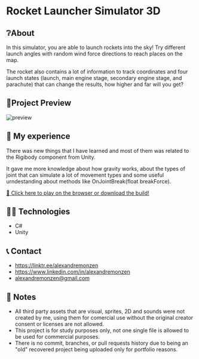 # Rocket Launcher Simulator 3D

## ❔About
In this simulator, you are able to launch rockets into the sky! Try different launch angles with random wind force directions to reach places on the map.

The rocket also contains a lot of information to track coordinates and four launch states (launch, main engine stage, secondary engine stage, and parachute) that can change the results, how higher and far will you get?

## 📸Project Preview
![preview](RocketLauncherSimulator3D_AlexandreMonzen/Assets/Screenshots/Screenshot1.png)

## 🧠 My experience
There was new things that I have learned and most of them was related to the Rigibody component from Unity.

It gave me more knowledge about how gravity works, about the types of joint that can simulate a lot of movement types and some useful urndestanding about methods like OnJointBreak(float breakForce).

[🔗 Click here to play on the browser or download the build!](https://alexandre-monzen.itch.io/rocket-launcher-simulator)

## 👩‍💻 Technologies
- C#
- Unity

## 📞 Contact
- https://linktr.ee/alexandremonzen
- https://www.linkedin.com/in/alexandremonzen
- alexandremonzen@gmail.com

## 🤚 Notes
- All third party assets that are visual, sprites, 2D and sounds were not created by me, using them for comercial use without the original creator consent or licenses are not allowed.
- This project is for study purposes only, not one single file is allowed to be used for commercial purposes.
- There is no commit, branches, or pull requests history due to being an "old" recovered project being uploaded only for portfolio reasons.